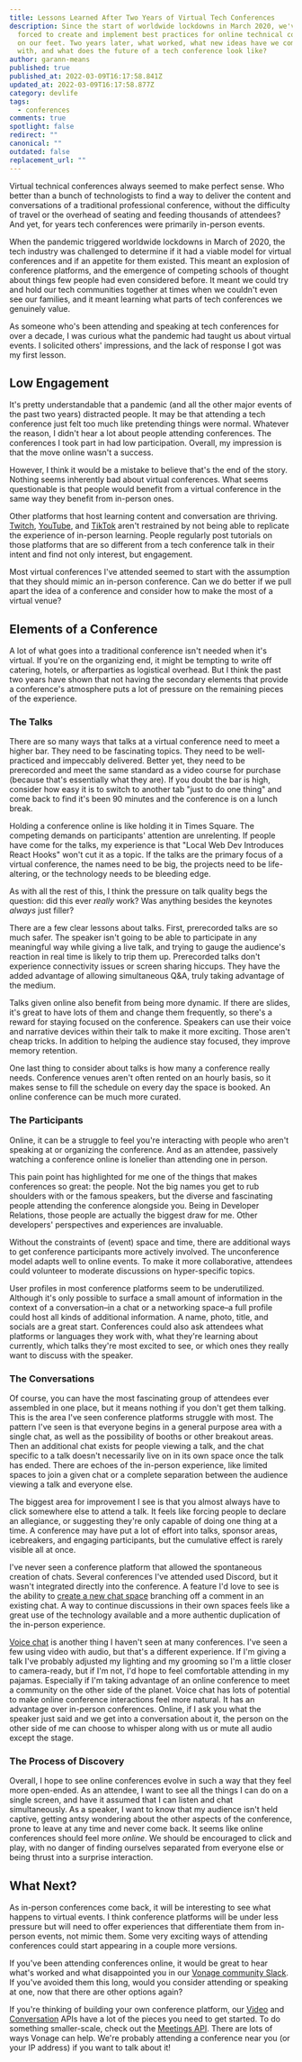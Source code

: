 ```yaml
---
title: Lessons Learned After Two Years of Virtual Tech Conferences
description: Since the start of worldwide lockdowns in March 2020, we've been
  forced to create and implement best practices for online technical conferences
  on our feet. Two years later, what worked, what new ideas have we come up
  with, and what does the future of a tech conference look like?
author: garann-means
published: true
published_at: 2022-03-09T16:17:58.841Z
updated_at: 2022-03-09T16:17:58.877Z
category: devlife
tags:
  - conferences
comments: true
spotlight: false
redirect: ""
canonical: ""
outdated: false
replacement_url: ""
---
```

Virtual technical conferences always seemed to make perfect sense. Who better than a bunch of technologists to find a way to deliver the content and conversations of a traditional professional conference, without the difficulty of travel or the overhead of seating and feeding thousands of attendees? And yet, for years tech conferences were primarily in-person events. 

When the pandemic triggered worldwide lockdowns in March of 2020, the tech industry was challenged to determine if it had a viable model for virtual conferences and if an appetite for them existed. This meant an explosion of conference platforms, and the emergence of competing schools of thought about things few people had even considered before. It meant we could try and hold our tech communities together at times when we couldn't even see our families, and it meant learning what parts of tech conferences we genuinely value.

As someone who's been attending and speaking at tech conferences for over a decade, I was curious what the pandemic had taught us about virtual events. I solicited others' impressions, and the lack of response I got was my first lesson. 

## Low Engagement

It's pretty understandable that a pandemic (and all the other major events of the past two years) distracted people. It may be that attending a tech conference just felt too much like pretending things were normal. Whatever the reason, I didn't hear a lot about people attending conferences. The conferences I took part in had low participation. Overall, my impression is that the move online wasn't a success.

However, I think it would be a mistake to believe that's the end of the story. Nothing seems inherently bad about virtual conferences. What seems questionable is that people would benefit from a virtual conference in the same way they benefit from in-person ones.

Other platforms that host learning content and conversation are thriving. [Twitch](https://www.twitch.tv/vonagedevs), [YouTube](https://www.youtube.com/channel/UCHQnbTiun_Wn7nDxkQavrYQ), and [TikTok](https://www.tiktok.com/@amdcavallaro/video/7037278755714239750) aren't restrained by not being able to replicate the experience of in-person learning. People regularly post tutorials on those platforms that are so different from a tech conference talk in their intent and find not only interest, but engagement. 

Most virtual conferences I've attended seemed to start with the assumption that they should mimic an in-person conference. Can we do better if we pull apart the idea of a conference and consider how to make the most of a virtual venue?

## Elements of a Conference

A lot of what goes into a traditional conference isn't needed when it's virtual. If you're on the organizing end, it might be tempting to write off catering, hotels, or afterparties as logistical overhead. But I think the past two years have shown that not having the secondary elements that provide a conference's atmosphere puts a lot of pressure on the remaining pieces of the experience. 

### The Talks

There are so many ways that talks at a virtual conference need to meet a higher bar. They need to be fascinating topics. They need to be well-practiced and impeccably delivered. Better yet, they need to be prerecorded and meet the same standard as a video course for purchase (because that's essentially what they are). If you doubt the bar is high, consider how easy it is to switch to another tab "just to do one thing" and come back to find it's been 90 minutes and the conference is on a lunch break. 

Holding a conference online is like holding it in Times Square. The competing demands on participants' attention are unrelenting. If people have come for the talks, my experience is that "Local Web Dev Introduces React Hooks" won't cut it as a topic. If the talks are the primary focus of a virtual conference, the names need to be big, the projects need to be life-altering, or the technology needs to be bleeding edge. 

As with all the rest of this, I think the pressure on talk quality begs the question: did this ever _really_ work? Was anything besides the keynotes _always_ just filler? 

There are a few clear lessons about talks. First, prerecorded talks are so much safer. The speaker isn't going to be able to participate in any meaningful way while giving a live talk, and trying to gauge the audience's reaction in real time is likely to trip them up. Prerecorded talks don't experience connectivity issues or screen sharing hiccups. They have the added advantage of allowing simultaneous Q&A, truly taking advantage of the medium. 

Talks given online also benefit from being more dynamic. If there are slides, it's great to have lots of them and change them frequently, so there's a reward for staying focused on the conference. Speakers can use their voice and narrative devices within their talk to make it more exciting. Those aren't cheap tricks. In addition to helping the audience stay focused, they improve memory retention. 

One last thing to consider about talks is how many a conference really needs. Conference venues aren't often rented on an hourly basis, so it makes sense to fill the schedule on every day the space is booked. An online conference can be much more curated. 

### The Participants

Online, it can be a struggle to feel you're interacting with people who aren't speaking at or organizing the conference. And as an attendee, passively watching a conference online is lonelier than attending one in person.

This pain point has highlighted for me one of the things that makes conferences so great: the people. Not the big names you get to rub shoulders with or the famous speakers, but the diverse and fascinating people attending the conference alongside you. Being in Developer Relations, those people are actually the biggest draw for me. Other developers' perspectives and experiences are invaluable.

Without the constraints of (event) space and time, there are additional ways to get conference participants more actively involved. The unconference model adapts well to online events. To make it more collaborative, attendees could volunteer to moderate discussions on hyper-specific topics. 

User profiles in most conference platforms seem to be underutilized. Although it's only possible to surface a small amount of information in the context of a conversation–in a chat or a networking space–a full profile could host all kinds of additional information. A name, photo, title, and socials are a great start. Conferences could also ask attendees what platforms or languages they work with, what they're learning about currently, which talks they're most excited to see, or which ones they really want to discuss with the speaker. 

### The Conversations

Of course, you can have the most fascinating group of attendees ever assembled in one place, but it means nothing if you don't get them talking. This is the area I've seen conference platforms struggle with most. The pattern I've seen is that everyone begins in a general purpose area with a single chat, as well as the possibility of booths or other breakout areas. Then an additional chat exists for people viewing a talk, and the chat specific to a talk doesn't necessarily live on in its own space once the talk has ended. There are echoes of the in-person experience, like limited spaces to join a given chat or a complete separation between the audience viewing a talk and everyone else. 

The biggest area for improvement I see is that you almost always have to click somewhere else to attend a talk. It feels like forcing people to declare an allegiance, or suggesting they're only capable of doing one thing at a time. A conference may have put a lot of effort into talks, sponsor areas, icebreakers, and engaging participants, but the cumulative effect is rarely visible all at once. 

I've never seen a conference platform that allowed the spontaneous creation of chats. Several conferences I've attended used Discord, but it wasn't integrated directly into the conference. A feature I'd love to see is the ability to [create a new chat space](https://developer.vonage.com/conversation/code-snippets/conversation/create-conversation) branching off a comment in an existing chat. A way to continue discussions in their own spaces feels like a great use of the technology available and a more authentic duplication of the in-person experience. 

[Voice chat](https://developer.vonage.com/voice/voice-api/code-snippets/connect-callers-into-a-conference) is another thing I haven't seen at many conferences. I've seen a few using video with audio, but that's a different experience. If I'm giving a talk I've probably adjusted my lighting and my grooming so I'm a little closer to camera-ready, but if I'm not, I'd hope to feel comfortable attending in my pajamas. Especially if I'm taking advantage of an online conference to meet a community on the other side of the planet. Voice chat has lots of potential to make online conference interactions feel more natural. It has an advantage over in-person conferences. Online, if I ask you what the speaker just said and we get into a conversation about it, the person on the other side of me can choose to whisper along with us or mute all audio except the stage.

### The Process of Discovery

Overall, I hope to see online conferences evolve in such a way that they feel more open-ended. As an attendee, I want to see all the things I can do on a single screen, and have it assumed that I can listen and chat simultaneously. As a speaker, I want to know that my audience isn't held captive, getting antsy wondering about the other aspects of the conference, prone to leave at any time and never come back. It seems like online conferences should feel more _online_. We should be encouraged to click and play, with no danger of finding ourselves separated from everyone else or being thrust into a surprise interaction.

## What Next?

As in-person conferences come back, it will be interesting to see what happens to virtual events. I think conference platforms will be under less pressure but will need to offer experiences that differentiate them from in-person events, not mimic them. Some very exciting ways of attending conferences could start appearing in a couple more versions. 

If you've been attending conferences online, it would be great to hear what's worked and what disappointed you in our [Vonage community Slack](https://vonage-community.slack.com). If you've avoided them this long, would you consider attending or speaking at one, now that there are other options again? 

If you're thinking of building your own conference platform, our [Video](https://tokbox.com/developer/get-started-options/) and [Conversation](https://developer.vonage.com/conversation/overview) APIs have a lot of the pieces you need to get started. To do something smaller-scale, check out the [Meetings API](https://developer.vonage.com/meetings/overview). There are lots of ways Vonage can help. We're probably attending a conference near you (or your IP address) if you want to talk about it!